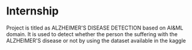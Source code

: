 # Internship
Project is titled as ALZHEIMER'S DISEASE DETECTION based on AI&amp;ML domain. It is used to detect whether the person the suffering with the ALZHEIMER'S disease or not by using the dataset available in the kaggle
